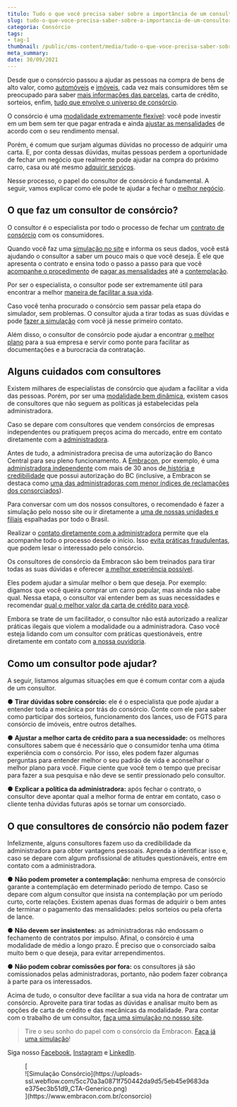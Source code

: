 ```yaml
---
titulo: Tudo o que você precisa saber sobre a importância de um consultor de consórcio
slug: tudo-o-que-voce-precisa-saber-sobre-a-importancia-de-um-consultor-de-consorcio
categoria: Consórcio
tags:
- tag-1
thumbnail: /public/cms-content/media/tudo-o-que-voce-precisa-saber-sobre-a-importancia-de-um-consultor-de-consorcio.jpg
meta_summary: 
date: 30/09/2021
---
```

Desde que o consórcio passou a ajudar as pessoas na compra de bens de alto valor, como [automóveis](https://www.embracon.com.br/consorcio-de-carros) e [imóveis](https://www.embracon.com.br/consorcio-de-imoveis), cada vez mais consumidores têm se preocupado para saber [mais informações das parcelas](https://www.embracon.com.br/blog/como-calcular-as-parcelas-no-consorcio), carta de crédito, sorteios, enfim, [tudo que envolve o universo de consórcio](https://www.embracon.com.br/blog/por-que-voce-deve-escolher-o-consorcio-embracon).

O consórcio é uma [modalidade extremamente flexível](https://www.embracon.com.br/blog/sabe-a-diferenca-entre-consorcio-e-financiamento-a-gente-te-conta): você pode investir em um bem sem ter que pagar entrada e ainda [ajustar as mensalidades](https://www.embracon.com.br/conhecaoconsorcio/as-parcelas-mensais-podem-ser-reajustadas) de acordo com o seu rendimento mensal.

Porém, é comum que surjam algumas dúvidas no processo de adquirir uma carta. E, por conta dessas dúvidas, muitas pessoas perdem a oportunidade de fechar um negócio que realmente pode ajudar na compra do próximo carro, casa ou até mesmo [adquirir serviços](https://www.embracon.com.br/consorcio-servicos).

Nesse processo, o papel do consultor de consórcio é fundamental. A seguir, vamos explicar como ele pode te ajudar a fechar o [melhor negócio](https://www.embracon.com.br/blog/empresa-de-consorcio-saiba-o-que-considerar-antes-de-escolher).

O que faz um consultor de consórcio?
------------------------------------

O consultor é o especialista por todo o processo de fechar um [contrato de consórcio](https://www.embracon.com.br/blog/saiba-o-que-avaliar-antes-de-assinar-um-contrato-de-consorcio) com os consumidores.

Quando você faz uma [simulação no site](https://www.embracon.com.br/blog/simulacao-de-consorcio) e informa os seus dados, você está ajudando o consultor a saber um pouco mais o que você deseja. É ele que apresenta o contrato e ensina todo o passo a passo para que você [acompanhe o procedimento](https://www.embracon.com.br/conhecaoconsorcio/o-que-e-consorcio) de [pagar as mensalidades](https://www.embracon.com.br/blog/como-e-feito-o-pagamento-da-parcela-do-consorcio) até a [contemplação](https://www.embracon.com.br/blog/saiba-o-que-fazer-quando-for-contemplado-no-consorcio).

Por ser o especialista, o consultor pode ser extremamente útil para encontrar a melhor [maneira de facilitar a sua vida](https://www.embracon.com.br/blog/quero-comprar-uma-casa-ou-carro-com-consorcio-por-onde-comecar).

Caso você tenha procurado o consórcio sem passar pela etapa do simulador, sem problemas. O consultor ajuda a tirar todas as suas dúvidas e pode [fazer a simulação](https://www.embracon.com.br/blog/entenda-a-importancia-de-fazer-uma-simulacao-antes-de-contratar-um-consorcio) com você já nesse primeiro contato.

Além disso, o consultor de consórcio pode ajudar a encontrar [o melhor plano](https://www.embracon.com.br/blog/conheca-o-plano-mais-por-menos-da-embracon) para a sua empresa e servir como ponte para facilitar as documentações e a burocracia da contratação.

Alguns cuidados com consultores
-------------------------------

Existem milhares de especialistas de consórcio que ajudam a facilitar a vida das pessoas. Porém, por ser uma [modalidade bem dinâmica](https://www.embracon.com.br/conhecaoconsorcio/o-que-e-consorcio), existem casos de consultores que não seguem as políticas já estabelecidas pela administradora.

Caso se depare com consultores que vendem consórcios de empresas independentes ou pratiquem preços acima do mercado, entre em contato diretamente com a [administradora](https://www.embracon.com.br/).

Antes de tudo, a administradora precisa de uma autorização do Banco Central para seu pleno funcionamento. A [Embracon](https://www.embracon.com.br/), por exemplo, é uma[ administradora independente](https://www.embracon.com.br/blog/afinal-o-que-uma-administradora-de-consorcio-faz) com mais de 30 anos de[ história e credibilidade](https://www.embracon.com.br/a-embracon) que possui autorização do BC (inclusive, a Embracon se destaca como [uma das administradoras com menor índices de reclamações dos consorciados](https://www.bcb.gov.br/acessoinformacao/legado?url=https:%2F%2Fwww.bcb.gov.br%2Franking%2Findexconsorcio.asp)).

Para conversar com um dos nossos consultores, o recomendado é fazer a simulação pelo nosso site ou ir diretamente a [uma de nossas unidades e filiais](https://www2.embracon.com.br/filiais) espalhadas por todo o Brasil.

Realizar o [contato diretamente com a administradora](https://www.embracon.com.br/fale-conosco) permite que ela acompanhe todo o processo desde o início. Isso [evita práticas fraudulentas](https://www.embracon.com.br/blog/saiba-como-evitar-as-fraudes-no-consorcio), que podem lesar o interessado pelo consórcio.

Os consultores de consórcio da Embracon são bem treinados para tirar todas as suas dúvidas e oferecer [a melhor experiência possível](https://www.embracon.com.br/blog/guia-completo-aprenda-como-escolher-um-consorcio-sem-erros).

Eles podem ajudar a simular melhor o bem que deseja. Por exemplo: digamos que você queira comprar um carro popular, mas ainda não sabe qual. Nessa etapa, o consultor vai entender bem as suas necessidades e recomendar [qual o melhor valor da carta de crédito para você](https://www.embracon.com.br/blog/como-calcular-as-parcelas-no-consorcio).

Embora se trate de um facilitador, o consultor não está autorizado a realizar práticas ilegais que violem a modalidade ou a administradora. Caso você esteja lidando com um consultor com práticas questionáveis, entre diretamente em contato com [a nossa ouvidoria](https://www.embracon.com.br/fale-conosco).

Como um consultor pode ajudar?
------------------------------

A seguir, listamos algumas situações em que é comum contar com a ajuda de um consultor.

● **Tirar dúvidas sobre consórcio:** ele é o especialista que pode ajudar a entender toda a mecânica por trás do consórcio. Conte com ele para saber como participar dos sorteios, funcionamento dos lances, uso de FGTS para consórcio de imóveis, entre outros detalhes.

● **Ajustar a melhor carta de crédito para a sua necessidade:** os melhores consultores sabem que é necessário que o consumidor tenha uma ótima experiência com o consórcio. Por isso, eles podem fazer algumas perguntas para entender melhor o seu padrão de vida e aconselhar o melhor plano para você. Fique ciente que você tem o tempo que precisar para fazer a sua pesquisa e não deve se sentir pressionado pelo consultor.

● **Explicar a política da administradora:** após fechar o contrato, o consultor deve apontar qual a melhor forma de entrar em contato, caso o cliente tenha dúvidas futuras após se tornar um consorciado.

O que consultores de consórcio não podem fazer
----------------------------------------------

Infelizmente, alguns consultores fazem uso da credibilidade da administradora para obter vantagens pessoais. Aprenda a identificar isso e, caso se depare com algum profissional de atitudes questionáveis, entre em contato com a administradora.

● **Não podem prometer a contemplação:** nenhuma empresa de consórcio garante a contemplação em determinado período de tempo. Caso se depare com algum consultor que insista na contemplação por um período curto, corte relações. Existem apenas duas formas de adquirir o bem antes de terminar o pagamento das mensalidades: pelos sorteios ou pela oferta de lance.

● **Não devem ser insistentes:** as administradoras não endossam o fechamento de contratos por impulso. Afinal, o consórcio é uma modalidade de médio a longo prazo. É preciso que o consorciado saiba muito bem o que deseja, para evitar arrependimentos.

● **Não podem cobrar comissões por fora:** os consultores já são comissionados pelas administradoras, portanto, não podem fazer cobrança à parte para os interessados.

Acima de tudo, o consultor deve facilitar a sua vida na hora de contratar um consórcio. Aproveite para tirar todas as dúvidas e analisar muito bem as opções de carta de crédito e das mecânicas da modalidade. Para contar com o trabalho de um consultor, [faça uma simulação no nosso site](https://www.embracon.com.br/).

> Tire o seu sonho do papel com o consórcio da Embracon. [Faça já uma simulação](https://www.embracon.com.br/consorcio-de-carros)!

Siga nosso [Facebook](https://pt-br.facebook.com/embracon/), [Instagram](https://www.instagram.com/embraconoficial/) e [LinkedIn](https://br.linkedin.com/organization-guest/company/embracon-administradora-de-cons-rcio-ltda.).

<figure class="w-richtext-figure-type-image w-richtext-align-center">[<div>![Simulação Consórcio](https://uploads-ssl.webflow.com/5cc70a3a0871f750442da9d5/5eb45e9683dae375ec3b51d9_CTA-Generico.png)</div>](https://www.embracon.com.br/consorcio)</figure>
